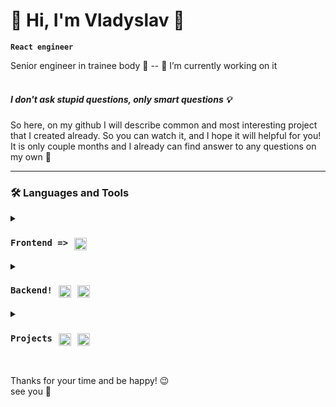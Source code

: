 # 👀 Hi, I'm Vladyslav 👋
**`React engineer`**

Senior engineer in trainee body 🤫 -- 🔭 I’m currently working on it</br><br/>


##### I don't ask stupid questions, only smart questions 💡


So here, on my github I will describe common and most interesting project that I created already. So you can watch it, and I hope it will helpful for you!</br> It is only couple months and I already can find answer to any questions on my own 🦾 <br/>

---

### 🛠 Languages and Tools


<details>
 <summary><h3 style="display: flex;"><code>Frontend =></code><img alt="Java" width="20px" style="padding-right:10px; padding-left:10px;" src="https://cdn.jsdelivr.net/gh/devicons/devicon/icons/react/react-original.svg" /></h3></summary>
 
<p>Main set React-Redux</br>Fetching, and render data, create apps.</br>Had practice with:</br>
<code>react-redux, styled-components, TailWind, socket.io</code></p></br>



<h3>React</h3>
<p>React-router, reactHooks, Context, LocalStorage, tailwind styles app: todos, posts, async fetches</br>Pagination </br>Authentication</br>validation forms</br>animations</p></br></br>



<h3>Redux</h3>
<p>Some good experience work with Redux, Redux/toolkit:</br>thunk </br>RTQ</br>Redux/saga</p></br></br>



<h3>HTML,CSS</h3>
<p>Standart skills about this, query breackpoints, validations, animations, adaptive layouts,understanding of HTML semantic.</p></br>
</details>




<details>
 <summary><h3 style="display: flex;"><code>Backend!</code><img alt="Java" width="20px" style="padding-right:10px; padding-left:10px;" src="https://cdn.jsdelivr.net/gh/devicons/devicon/icons/javascript/javascript-original.svg" /><img width="20px" style="padding-right:10px;" src="https://cdn.jsdelivr.net/gh/devicons/devicon/icons/nodejs/nodejs-original-wordmark.svg" /></h3></summary>
 
 
<p>I have experience in creating Rest-API and full CRUD functionality with Node, MongoDB, some knowlenge about mySQL</br></br></p>



<h3>JavaScript</h3>
<code>Good experience work with collections, arrays/object methods.</code></br></br>



<h3>NodeJs</h3>
<code>Express, mongoose, bcrypt,jwt-tokens, cors, dotenv and another. </code></br></br>



<h3>MongoDB</h3>
<p>Some practice with it, and with node-mongoose</p></br>



<h3>MySql </h3>
<p>Some practice with structure and proecting collections</p></br></br>
</details>






<details>
 <summary><h3 style="display: flex;"><code>Projects</code><img alt="Java" width="20px" style="padding-right:10px; padding-left:10px;" src="https://cdn.jsdelivr.net/gh/devicons/devicon/icons/react/react-original.svg" /><img width="20px" style="padding-right:10px;" src="https://cdn.jsdelivr.net/gh/devicons/devicon/icons/nodejs/nodejs-original-wordmark.svg" /></h3></summary>

 <p>I had strong practice with mentor and couple interesting test tasks from different companies 🦾!</p><br/><br/><br/>

 

<h3>React app google-auth(firebase)</h3>
<code>React/redux-toolkit app with google/firebase auth</code>
<p>Use react, redux-toolkit stack, outentication with firebase with google and mail. Tailwind styling.
<br/>https://github.com/VladyslavProtchenko/OnlineShop-google-auth</p></br>




<h3>React online-shop Material-UI</h3>
<code>React/redux-toolkit app, Material-UI style</code>
<p>Use react, redux-toolkit query stack, Paggination/filters on Material-UI and some Tailwind styles.
<br/>https://github.com/VladyslavProtchenko/OnlineShop-google-auth</p></br>




<h3>Star Wars app</h3>
<code>React-redux app about star wars movie</code>
<p>Use react, RTQ stack, work with async queries, with json data, render pages. Tailwind styling.<br/><br/> 
without-redux:
<br/>https://github.com/VladyslavProtchenko/star-wars<br/>
redux:
<br/>https://github.com/VladyslavProtchenko/REDUX-WARS</p></br>




<h3>MERN</h3>
<code>Frontend: React-redux, Backend:Node, express, mongoDB </code>
<p>MERN, Mongo-Express-React-Node, RTQ stack, I created server on Express with node, hashData, JWT access, refresh tokens, middlewares. Frontend simple pages about authentification.<br/>
<br/>https://github.com/VladyslavProtchenko/React-JS-Node-JS-Authentification</p></br>




<h3>Render posts</h3>
<p>Page with rendered posts in clear javascript, using just JS :)</p>
<br/>https://github.com/VladyslavProtchenko/RENDER-POSTS</br></br>
</details>
<br />






Thanks for your time and be happy! 😉
</br>see you 🙌
</br>

